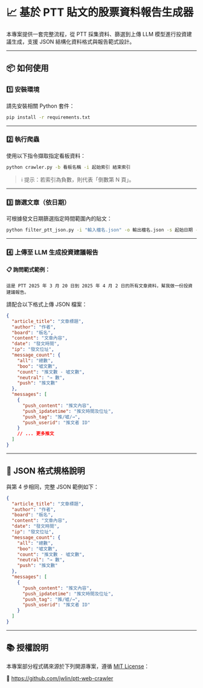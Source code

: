 # 📈 基於 PTT 貼文的股票資料報告生成器

本專案提供一套完整流程，從 PTT 採集資料、篩選到上傳 LLM 模型進行投資建議生成，支援 JSON 結構化資料格式與報告範式設計。

---

## 📦 如何使用

### 1️⃣ 安裝環境

請先安裝相關 Python 套件：

```bash
pip install -r requirements.txt
```

---

### 2️⃣ 執行爬蟲

使用以下指令擷取指定看板資料：

```bash
python crawler.py -b 看板名稱 -i 起始索引 結束索引
```

> ℹ️ 提示：若索引為負數，則代表「倒數第 N 頁」。

---

### 3️⃣ 篩選文章（依日期）

可根據發文日期篩選指定時間範圍內的貼文：

```bash
python filter_ptt_json.py -i "輸入檔名.json" -o 輸出檔名.json -s 起始日期 -e 終止日期
```

---

### 4️⃣ 上傳至 LLM 生成投資建議報告

#### 📋 詢問範式範例：

```
這是 PTT 2025 年 3 月 20 日到 2025 年 4 月 2 日的所有文章資料，幫我做一份投資建議報告。
```

請配合以下格式上傳 JSON 檔案：

```json
{
  "article_title": "文章標題",
  "author": "作者",
  "board": "板名",
  "content": "文章內容",
  "date": "發文時間",
  "ip": "發文位址",
  "message_count": {
    "all": "總數",
    "boo": "噓文數",
    "count": "推文數 - 噓文數",
    "neutral": "→ 數",
    "push": "推文數"
  },
  "messages": [
    {
      "push_content": "推文內容",
      "push_ipdatetime": "推文時間及位址",
      "push_tag": "推/噓/→",
      "push_userid": "推文者 ID"
    }
    // ... 更多推文
  ]
}
```

---

## 📄 JSON 格式規格說明

與第 4 步相同，完整 JSON 範例如下：

```json
{
  "article_title": "文章標題",
  "author": "作者",
  "board": "板名",
  "content": "文章內容",
  "date": "發文時間",
  "ip": "發文位址",
  "message_count": {
    "all": "總數",
    "boo": "噓文數",
    "count": "推文數 - 噓文數",
    "neutral": "→ 數",
    "push": "推文數"
  },
  "messages": [
    {
      "push_content": "推文內容",
      "push_ipdatetime": "推文時間及位址",
      "push_tag": "推/噓/→",
      "push_userid": "推文者 ID"
    }
  ]
}
```

---

## 📚 授權說明

本專案部分程式碼來源於下列開源專案，遵循 [MIT License](https://opensource.org/licenses/MIT)：

🔗 https://github.com/jwlin/ptt-web-crawler
